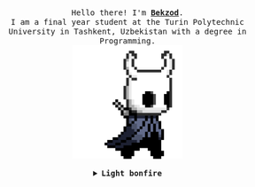 <p align="center">
  <br>
  <samp>
    Hello there! I'm <b><a rel="nofollow noopener noreferrer" target="_blank" href="https://t.me/cheeri0">Bekzod</a></b>.
    <br>I am a final year student at the Turin Polytechnic University in Tashkent, Uzbekistan with a degree in Programming.<br>

</samp>

  <img src="https://raw.githubusercontent.com/TanZng/TanZng/master/assets/hollor_knight3.gif" width="200"/>

</p>


<details align="center">

<summary> <b> <samp> Light bonfire </samp></b></summary>
<samp>
 <b><h2 style="color: #fc6203">B O N F I R E &nbsp; L I T !</h2> </b>

<img src="https://raw.githubusercontent.com/TanZng/TanZng/master/assets/bonefire.gif" width="200"/>

Current Project I am working on: <a href="https://youtu.be/I6ypD7qv3Z8">GraphQL</a>
</samp>
</details>
